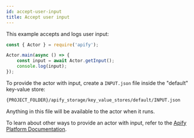 ```yaml
---
id: accept-user-input
title: Accept user input
---
```


This example accepts and logs user input:

```javascript
const { Actor } = require('apify');

Actor.main(async () => {
    const input = await Actor.getInput();
    console.log(input);
});
```

To provide the actor with input, create a `INPUT.json` file inside the "default" key-value store:

```bash
{PROJECT_FOLDER}/apify_storage/key_value_stores/default/INPUT.json
```

Anything in this file will be available to the actor when it runs.

To learn about other ways to provide an actor with input, refer to 
the [Apify Platform Documentation](https://apify.com/docs/actor#run).
